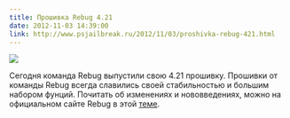 ```yaml
---
title: Прошивка Rebug 4.21
date: 2012-11-03 14:39:00
link: http://www.psjailbreak.ru/2012/11/03/proshivka-rebug-421.html
---
```


![](http://www.psjailbreak.ru/uploads/posts/2012-11/thumbs/1351956551_red_scorpion_3_sml.png)

Сегодня команда Rebug выпустили свою 4.21 прошивку. Прошивки от команды Rebug всегда славились своей стабильностью и большим набором фунций. Почитать об изменениях и нововведениях, можно на официальном сайте Rebug в этой [теме](http://rebug.me/rebug-3-55-3-and-4-21-1-rex-editions-and-999-downgrader/).

<!--more-->
